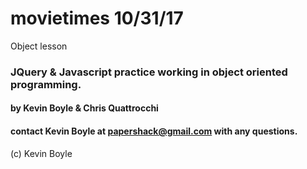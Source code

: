 # movietimes 10/31/17
Object lesson

### JQuery & Javascript practice working in object oriented programming.

#### by Kevin Boyle & Chris Quattrocchi
#### contact Kevin Boyle at papershack@gmail.com with any questions.
(c) Kevin Boyle
